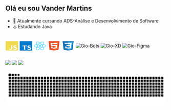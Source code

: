 ## Olá eu sou Vander Martins

- 🔭 Atualmente cursando ADS-Análise e Desenvolvimento de Software
- ♨️ Estudando Java
  


<div style="display: inline_block"><br>
  <img align="center" alt="Gio-Js" height="30" width="40" src="https://raw.githubusercontent.com/devicons/devicon/master/icons/javascript/javascript-plain.svg">
  <img align="center" alt="Gio-Ts" height="30" width="40" src="https://raw.githubusercontent.com/devicons/devicon/master/icons/typescript/typescript-plain.svg">
  <img align="center" alt="Gio-React" height="30" width="40" src="https://raw.githubusercontent.com/devicons/devicon/master/icons/react/react-original.svg">
  <img align="center" alt="Gio-HTML" height="30" width="40" src="https://raw.githubusercontent.com/devicons/devicon/master/icons/html5/html5-original.svg">
  <img align="center" alt="Gio-CSS" height="30" width="40" src="https://raw.githubusercontent.com/devicons/devicon/master/icons/css3/css3-original.svg">
  <img align="center" alt="Gio-Bots" height="30" width="40" src="https://cdn.jsdelivr.net/gh/devicons/devicon/icons/bootstrap/bootstrap-original.svg">
  <img align="center" alt="Gio-XD" height="30" width="40" src="https://cdn.jsdelivr.net/gh/devicons/devicon/icons/xd/xd-plain.svg">
  <img align="center" alt="Gio-Figma" height="30" width="40" src="https://cdn.jsdelivr.net/gh/devicons/devicon/icons/figma/figma-original.svg">

  
  ##
  
   
<div> 
  <a href="https://www.instagram.com/sadvander/" target="_blank"><img src="https://img.shields.io/badge/-Instagram-%23E4405F?style=for-the-badge&logo=instagram&logoColor=white" target="_blank"></a>
  <a href = "mailto:vander.sade@gmail.com"><img src="https://img.shields.io/badge/-Gmail-%23333?style=for-the-badge&logo=gmail&logoColor=white" target="_blank"></a>
  <a href="https://www.linkedin.com/in/vander-martins-elias-0b2681217/" target="_blank"><img src="https://img.shields.io/badge/-LinkedIn-%230077B5?style=for-the-badge&logo=linkedin&logoColor=white" target="_blank"></a> 
 
  ![Snake animation](https://github.com/giovannasilvap/giovannasilvap/blob/output/github-contribution-grid-snake.svg)
 
</div>
